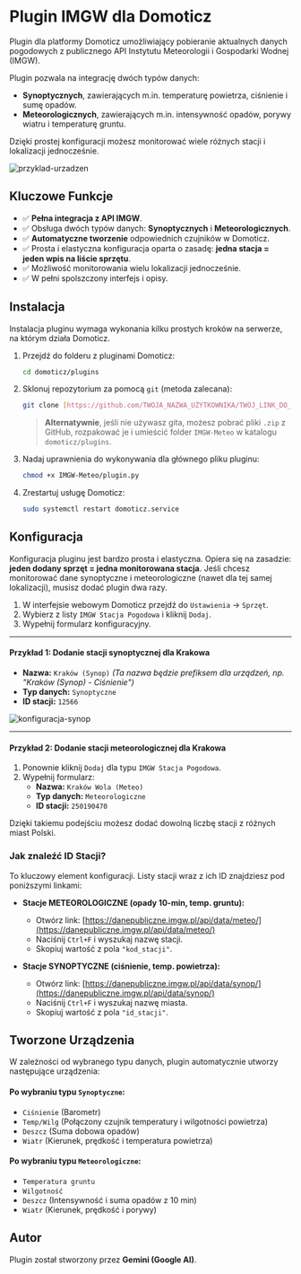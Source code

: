 # Plugin IMGW dla Domoticz

Plugin dla platformy Domoticz umożliwiający pobieranie aktualnych danych pogodowych z publicznego API Instytutu Meteorologii i Gospodarki Wodnej (IMGW).

Plugin pozwala na integrację dwóch typów danych:
* **Synoptycznych**, zawierających m.in. temperaturę powietrza, ciśnienie i sumę opadów.
* **Meteorologicznych**, zawierających m.in. intensywność opadów, porywy wiatru i temperaturę gruntu.

Dzięki prostej konfiguracji możesz monitorować wiele różnych stacji i lokalizacji jednocześnie.

![przyklad-urzadzen](https://i.imgur.com/8Qe54Vq.png)

## Kluczowe Funkcje

* ✅ **Pełna integracja z API IMGW**.
* ✅ Obsługa dwóch typów danych: **Synoptycznych** i **Meteorologicznych**.
* ✅ **Automatyczne tworzenie** odpowiednich czujników w Domoticz.
* ✅ Prosta i elastyczna konfiguracja oparta o zasadę: **jedna stacja = jeden wpis na liście sprzętu**.
* ✅ Możliwość monitorowania wielu lokalizacji jednocześnie.
* ✅ W pełni spolszczony interfejs i opisy.

## Instalacja

Instalacja pluginu wymaga wykonania kilku prostych kroków na serwerze, na którym działa Domoticz.

1.  Przejdź do folderu z pluginami Domoticz:
    ```bash
    cd domoticz/plugins
    ```

2.  Sklonuj repozytorium za pomocą `git` (metoda zalecana):
    ```bash
    git clone [https://github.com/TWOJA_NAZWA_UŻYTKOWNIKA/TWÓJ_LINK_DO_REPOZYTORIUM.git](https://github.com/TWOJA_NAZWA_UŻYTKOWNIKA/TWÓJ_LINK_DO_REPOZYTORIUM.git) IMGW-Meteo
    ```
    > **Alternatywnie**, jeśli nie używasz gita, możesz pobrać pliki `.zip` z GitHub, rozpakować je i umieścić folder `IMGW-Meteo` w katalogu `domoticz/plugins`.

3.  Nadaj uprawnienia do wykonywania dla głównego pliku pluginu:
    ```bash
    chmod +x IMGW-Meteo/plugin.py
    ```

4.  Zrestartuj usługę Domoticz:
    ```bash
    sudo systemctl restart domoticz.service
    ```

## Konfiguracja

Konfiguracja pluginu jest bardzo prosta i elastyczna. Opiera się na zasadzie: **jeden dodany sprzęt = jedna monitorowana stacja**. Jeśli chcesz monitorować dane synoptyczne i meteorologiczne (nawet dla tej samej lokalizacji), musisz dodać plugin dwa razy.

1.  W interfejsie webowym Domoticz przejdź do `Ustawienia` -> `Sprzęt`.
2.  Wybierz z listy `IMGW Stacja Pogodowa` i kliknij `Dodaj`.
3.  Wypełnij formularz konfiguracyjny.

---

#### **Przykład 1: Dodanie stacji synoptycznej dla Krakowa**

* **Nazwa:** `Kraków (Synop)` *(Ta nazwa będzie prefiksem dla urządzeń, np. "Kraków (Synop) - Ciśnienie")*
* **Typ danych:** `Synoptyczne`
* **ID stacji:** `12566`

![konfiguracja-synop](https://i.imgur.com/f8p8n1O.png)

---

#### **Przykład 2: Dodanie stacji meteorologicznej dla Krakowa**

1.  Ponownie kliknij `Dodaj` dla typu `IMGW Stacja Pogodowa`.
2.  Wypełnij formularz:
    * **Nazwa:** `Kraków Wola (Meteo)`
    * **Typ danych:** `Meteorologiczne`
    * **ID stacji:** `250190470`

Dzięki takiemu podejściu możesz dodać dowolną liczbę stacji z różnych miast Polski.

### Jak znaleźć ID Stacji?

To kluczowy element konfiguracji. Listy stacji wraz z ich ID znajdziesz pod poniższymi linkami:

* <b>Stacje METEOROLOGICZNE (opady 10-min, temp. gruntu):</b>
    * Otwórz link: [https://danepubliczne.imgw.pl/api/data/meteo/](https://danepubliczne.imgw.pl/api/data/meteo/)
    * Naciśnij `Ctrl+F` i wyszukaj nazwę stacji.
    * Skopiuj wartość z pola `"kod_stacji"`.

* <b>Stacje SYNOPTYCZNE (ciśnienie, temp. powietrza):</b>
    * Otwórz link: [https://danepubliczne.imgw.pl/api/data/synop/](https://danepubliczne.imgw.pl/api/data/synop/)
    * Naciśnij `Ctrl+F` i wyszukaj nazwę miasta.
    * Skopiuj wartość z pola `"id_stacji"`.

## Tworzone Urządzenia

W zależności od wybranego typu danych, plugin automatycznie utworzy następujące urządzenia:

#### Po wybraniu typu `Synoptyczne`:
* `Ciśnienie` (Barometr)
* `Temp/Wilg` (Połączony czujnik temperatury i wilgotności powietrza)
* `Deszcz` (Suma dobowa opadów)
* `Wiatr` (Kierunek, prędkość i temperatura powietrza)

#### Po wybraniu typu `Meteorologiczne`:
* `Temperatura gruntu`
* `Wilgotność`
* `Deszcz` (Intensywność i suma opadów z 10 min)
* `Wiatr` (Kierunek, prędkość i porywy)

## Autor

Plugin został stworzony przez **Gemini (Google AI)**.

